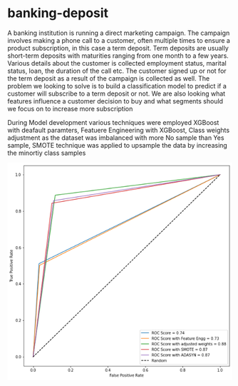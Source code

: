 # banking-deposit
A banking institution is running a direct marketing campaign. The campaign involves making a phone call to a customer, often multiple times to ensure a product subscription, in this case a term deposit. Term deposits are usually short-term deposits with maturities ranging from one month to a few years. Various details about the customer is collected employment status, marital status, loan, the duration of the call etc. The customer signed up or not for the term deposit as a result of the campaign is collected as well. The problem we looking to solve is to build a classification model to predict if a customer will subscribe to a term deposit or not. We are also looking what features influence a customer decision to buy and what segments should we focus on to increase more subscription

During Model development various techniques were employed XGBoost with deafault paramters, Featuere Engineering with XGBoost, Class weights adjustment as the dataset was imbalanced with more No sample than Yes sample, SMOTE technique was applied to upsample the data by increasing the minortiy class samples


![banking-deposit](images/6.png)
